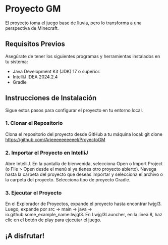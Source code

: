 # Proyecto GM
El proyecto toma el juego base de lluvia, pero lo transforma a una perspectiva de Minecraft.

## Requisitos Previos
Asegúrate de tener los siguientes programas y herramientas instalados en tu sistema:

* Java Development Kit (JDK) 17 o superior.
* IntelliJ IDEA 2024.2.4
* Gradle
## Instrucciones de Instalación
Sigue estos pasos para configurar el proyecto en tu entorno local.

### 1. Clonar el Repositorio
Clona el repositorio del proyecto desde GitHub a tu máquina local:
git clone https://github.com/Arieeeeeeeeeel/ProyectoGM

### 2. Importar el Proyecto en IntelliJ
Abre IntelliJ.
En la pantalla de bienvenida, selecciona Open o Import Project (o File > Open desde el menú si ya tienes otro proyecto abierto).
Navega hasta la carpeta del proyecto que deseas importar y selecciona el archivo o la carpeta del proyecto.
Selecciona tipo de proyecto Gradle.
### 3. Ejecutar el Proyecto
En el Explorador de Proyectos, expande el proyecto hasta encontrar lwjgl3.
Luego, expande por src -> main -> java -> io.github.some_example_name.lwjgl3.
En Lwjgl3Launcher, en la línea 8, haz clic en el botón de play para ejecutar el juego.
## ¡A disfrutar!
